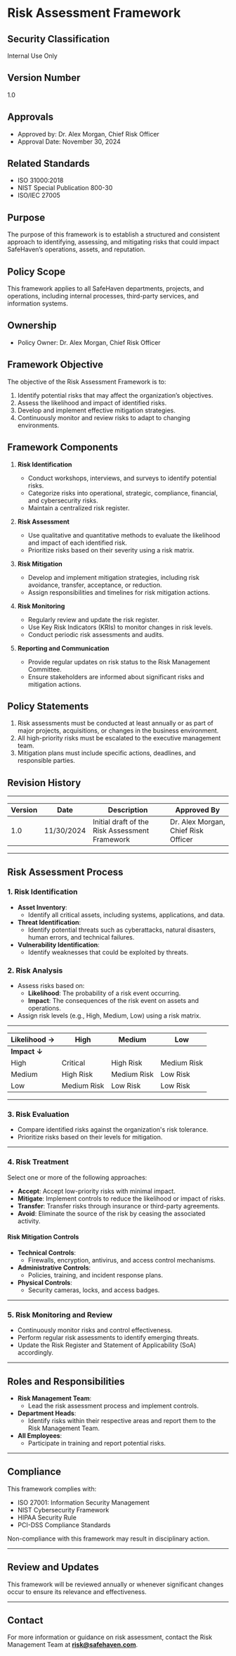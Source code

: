 # Risk Assessment Framework

## Security Classification
Internal Use Only

## Version Number
1.0

## Approvals
- Approved by: Dr. Alex Morgan, Chief Risk Officer
- Approval Date: November 30, 2024

## Related Standards
- ISO 31000:2018
- NIST Special Publication 800-30
- ISO/IEC 27005

## Purpose
The purpose of this framework is to establish a structured and consistent approach to identifying, assessing, and mitigating risks that could impact SafeHaven’s operations, assets, and reputation.

## Policy Scope
This framework applies to all SafeHaven departments, projects, and operations, including internal processes, third-party services, and information systems.

## Ownership
- Policy Owner: Dr. Alex Morgan, Chief Risk Officer

## Framework Objective
The objective of the Risk Assessment Framework is to:
1. Identify potential risks that may affect the organization’s objectives.
2. Assess the likelihood and impact of identified risks.
3. Develop and implement effective mitigation strategies.
4. Continuously monitor and review risks to adapt to changing environments.

## Framework Components

1. **Risk Identification**
   - Conduct workshops, interviews, and surveys to identify potential risks.
   - Categorize risks into operational, strategic, compliance, financial, and cybersecurity risks.
   - Maintain a centralized risk register.

2. **Risk Assessment**
   - Use qualitative and quantitative methods to evaluate the likelihood and impact of each identified risk.
   - Prioritize risks based on their severity using a risk matrix.

3. **Risk Mitigation**
   - Develop and implement mitigation strategies, including risk avoidance, transfer, acceptance, or reduction.
   - Assign responsibilities and timelines for risk mitigation actions.

4. **Risk Monitoring**
   - Regularly review and update the risk register.
   - Use Key Risk Indicators (KRIs) to monitor changes in risk levels.
   - Conduct periodic risk assessments and audits.

5. **Reporting and Communication**
   - Provide regular updates on risk status to the Risk Management Committee.
   - Ensure stakeholders are informed about significant risks and mitigation actions.

## Policy Statements
1. Risk assessments must be conducted at least annually or as part of major projects, acquisitions, or changes in the business environment.
2. All high-priority risks must be escalated to the executive management team.
3. Mitigation plans must include specific actions, deadlines, and responsible parties.

## Revision History
---

| Version | Date       | Description                                  | Approved By                |
|---------|------------|----------------------------------------------|----------------------------|
| 1.0     | 11/30/2024 | Initial draft of the Risk Assessment Framework | Dr. Alex Morgan, Chief Risk Officer |

---

## Risk Assessment Process

### 1. Risk Identification
- **Asset Inventory**:
  - Identify all critical assets, including systems, applications, and data.
- **Threat Identification**:
  - Identify potential threats such as cyberattacks, natural disasters, human errors, and technical failures.
- **Vulnerability Identification**:
  - Identify weaknesses that could be exploited by threats.

### 2. Risk Analysis
- Assess risks based on:
  - **Likelihood**: The probability of a risk event occurring.
  - **Impact**: The consequences of the risk event on assets and operations.
- Assign risk levels (e.g., High, Medium, Low) using a risk matrix.

---

| Likelihood → | High         | Medium      | Low         |
|--------------|--------------|-------------|-------------|
| **Impact ↓** |              |             |             |
| High         | Critical     | High Risk   | Medium Risk |
| Medium       | High Risk    | Medium Risk | Low Risk    |
| Low          | Medium Risk  | Low Risk    | Low Risk    |

---

### 3. Risk Evaluation
- Compare identified risks against the organization's risk tolerance.
- Prioritize risks based on their levels for mitigation.

---

### 4. Risk Treatment
Select one or more of the following approaches:
- **Accept**: Accept low-priority risks with minimal impact.
- **Mitigate**: Implement controls to reduce the likelihood or impact of risks.
- **Transfer**: Transfer risks through insurance or third-party agreements.
- **Avoid**: Eliminate the source of the risk by ceasing the associated activity.

#### Risk Mitigation Controls
- **Technical Controls**:
  - Firewalls, encryption, antivirus, and access control mechanisms.
- **Administrative Controls**:
  - Policies, training, and incident response plans.
- **Physical Controls**:
  - Security cameras, locks, and access badges.

---

### 5. Risk Monitoring and Review
- Continuously monitor risks and control effectiveness.
- Perform regular risk assessments to identify emerging threats.
- Update the Risk Register and Statement of Applicability (SoA) accordingly.

---

## Roles and Responsibilities
- **Risk Management Team**:
  - Lead the risk assessment process and implement controls.
- **Department Heads**:
  - Identify risks within their respective areas and report them to the Risk Management Team.
- **All Employees**:
  - Participate in training and report potential risks.

---

## Compliance
This framework complies with:
- ISO 27001: Information Security Management
- NIST Cybersecurity Framework
- HIPAA Security Rule
- PCI-DSS Compliance Standards

Non-compliance with this framework may result in disciplinary action.

---

## Review and Updates
This framework will be reviewed annually or whenever significant changes occur to ensure its relevance and effectiveness.

---

## Contact
For more information or guidance on risk assessment, contact the Risk Management Team at **risk@safehaven.com**.
